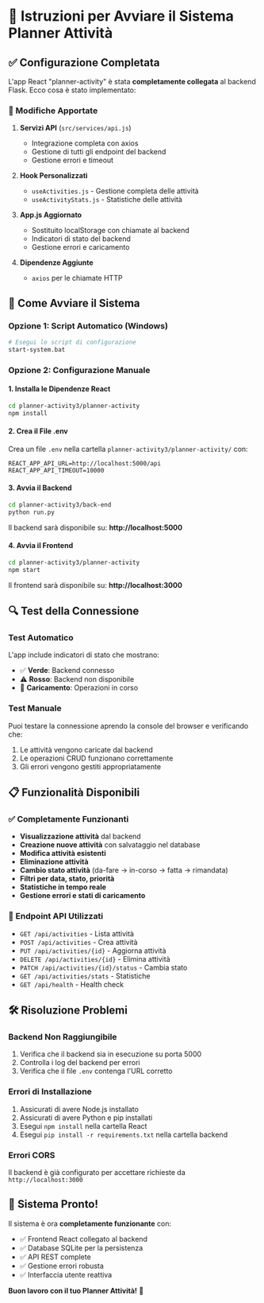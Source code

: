 # 🚀 Istruzioni per Avviare il Sistema Planner Attività

## ✅ Configurazione Completata

L'app React "planner-activity" è stata **completamente collegata** al backend Flask. Ecco cosa è stato implementato:

### 🔧 Modifiche Apportate

1. **Servizi API** (`src/services/api.js`)
   - Integrazione completa con axios
   - Gestione di tutti gli endpoint del backend
   - Gestione errori e timeout

2. **Hook Personalizzati**
   - `useActivities.js` - Gestione completa delle attività
   - `useActivityStats.js` - Statistiche delle attività

3. **App.js Aggiornato**
   - Sostituito localStorage con chiamate al backend
   - Indicatori di stato del backend
   - Gestione errori e caricamento

4. **Dipendenze Aggiunte**
   - `axios` per le chiamate HTTP

## 🚀 Come Avviare il Sistema

### Opzione 1: Script Automatico (Windows)
```bash
# Esegui lo script di configurazione
start-system.bat
```

### Opzione 2: Configurazione Manuale

#### 1. Installa le Dipendenze React
```bash
cd planner-activity3/planner-activity
npm install
```

#### 2. Crea il File .env
Crea un file `.env` nella cartella `planner-activity3/planner-activity/` con:
```env
REACT_APP_API_URL=http://localhost:5000/api
REACT_APP_API_TIMEOUT=10000
```

#### 3. Avvia il Backend
```bash
cd planner-activity3/back-end
python run.py
```
Il backend sarà disponibile su: **http://localhost:5000**

#### 4. Avvia il Frontend
```bash
cd planner-activity3/planner-activity
npm start
```
Il frontend sarà disponibile su: **http://localhost:3000**

## 🔍 Test della Connessione

### Test Automatico
L'app include indicatori di stato che mostrano:
- ✅ **Verde**: Backend connesso
- ⚠️ **Rosso**: Backend non disponibile
- 🔄 **Caricamento**: Operazioni in corso

### Test Manuale
Puoi testare la connessione aprendo la console del browser e verificando che:
1. Le attività vengono caricate dal backend
2. Le operazioni CRUD funzionano correttamente
3. Gli errori vengono gestiti appropriatamente

## 📋 Funzionalità Disponibili

### ✅ Completamente Funzionanti
- **Visualizzazione attività** dal backend
- **Creazione nuove attività** con salvataggio nel database
- **Modifica attività esistenti**
- **Eliminazione attività**
- **Cambio stato attività** (da-fare → in-corso → fatta → rimandata)
- **Filtri per data, stato, priorità**
- **Statistiche in tempo reale**
- **Gestione errori e stati di caricamento**

### 🎯 Endpoint API Utilizzati
- `GET /api/activities` - Lista attività
- `POST /api/activities` - Crea attività
- `PUT /api/activities/{id}` - Aggiorna attività
- `DELETE /api/activities/{id}` - Elimina attività
- `PATCH /api/activities/{id}/status` - Cambia stato
- `GET /api/activities/stats` - Statistiche
- `GET /api/health` - Health check

## 🛠️ Risoluzione Problemi

### Backend Non Raggiungibile
1. Verifica che il backend sia in esecuzione su porta 5000
2. Controlla i log del backend per errori
3. Verifica che il file `.env` contenga l'URL corretto

### Errori di Installazione
1. Assicurati di avere Node.js installato
2. Assicurati di avere Python e pip installati
3. Esegui `npm install` nella cartella React
4. Esegui `pip install -r requirements.txt` nella cartella backend

### Errori CORS
Il backend è già configurato per accettare richieste da `http://localhost:3000`

## 🎉 Sistema Pronto!

Il sistema è ora **completamente funzionante** con:
- ✅ Frontend React collegato al backend
- ✅ Database SQLite per la persistenza
- ✅ API REST complete
- ✅ Gestione errori robusta
- ✅ Interfaccia utente reattiva

**Buon lavoro con il tuo Planner Attività!** 🎯
